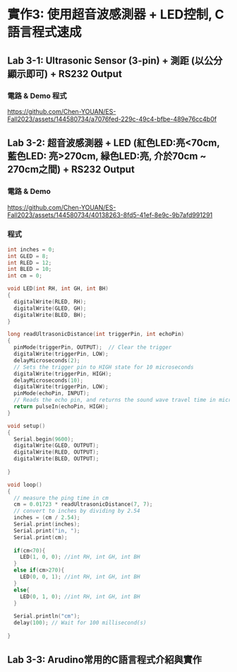 # 實作3: 使用超音波感測器 + LED控制, C語言程式速成

## Lab 3-1: Ultrasonic Sensor (3-pin) + 測距 (以公分顯示即可) + RS232 Output

### 電路 & Demo 程式

https://github.com/Chen-YOUAN/ES-Fall2023/assets/144580734/a7076fed-229c-49c4-bfbe-489e76cc4b0f

## Lab 3-2: 超音波感測器 + LED (紅色LED:亮<70cm, 藍色LED: 亮>270cm, 緑色LED:亮, 介於70cm ~ 270cm之間) + RS232 Output

### 電路 & Demo

https://github.com/Chen-YOUAN/ES-Fall2023/assets/144580734/40138263-8fd5-41ef-8e9c-9b7afd991291

### 程式

```C
int inches = 0;
int GLED = 8;
int RLED = 12;
int BLED = 10;
int cm = 0;

void LED(int RH, int GH, int BH)
{
  digitalWrite(RLED, RH);
  digitalWrite(GLED, GH);
  digitalWrite(BLED, BH);
}

long readUltrasonicDistance(int triggerPin, int echoPin)
{
  pinMode(triggerPin, OUTPUT);  // Clear the trigger
  digitalWrite(triggerPin, LOW);
  delayMicroseconds(2);
  // Sets the trigger pin to HIGH state for 10 microseconds
  digitalWrite(triggerPin, HIGH);
  delayMicroseconds(10);
  digitalWrite(triggerPin, LOW);
  pinMode(echoPin, INPUT);
  // Reads the echo pin, and returns the sound wave travel time in microseconds
  return pulseIn(echoPin, HIGH);
}

void setup()
{
  Serial.begin(9600);
  digitalWrite(GLED, OUTPUT);
  digitalWrite(RLED, OUTPUT);
  digitalWrite(BLED, OUTPUT);
  
}

void loop()
{
  // measure the ping time in cm
  cm = 0.01723 * readUltrasonicDistance(7, 7);
  // convert to inches by dividing by 2.54
  inches = (cm / 2.54);
  Serial.print(inches);
  Serial.print("in, ");
  Serial.print(cm);
  
  if(cm<70){
    LED(1, 0, 0); //int RH, int GH, int BH
  }
  else if(cm>270){
    LED(0, 0, 1); //int RH, int GH, int BH
  }
  else{
    LED(0, 1, 0); //int RH, int GH, int BH
  }
  
  Serial.println("cm");
  delay(100); // Wait for 100 millisecond(s)
  
}

```

## Lab 3-3: Arudino常用的C語言程式介紹與實作

